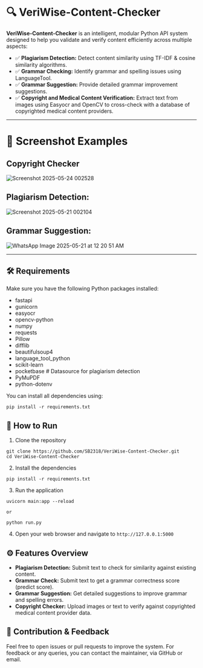 # 🔍 VeriWise-Content-Checker

**VeriWise-Content-Checker** is an intelligent, modular Python API system designed to help you validate and verify content efficiently across multiple aspects:

- ✅ **Plagiarism Detection:** Detect content similarity using TF-IDF & cosine similarity algorithms.
- ✅ **Grammar Checking:** Identify grammar and spelling issues using LanguageTool.
- ✅ **Grammar Suggestion:** Provide detailed grammar improvement suggestions.
- ✅ **Copyright and Medical Content Verification:** Extract text from images using Easyocr and OpenCV to cross-check with a database of copyrighted medical content providers.

---

# 📸 Screenshot Examples

## Copyright Checker


![Screenshot 2025-05-24 002528](https://github.com/user-attachments/assets/00ebaaf9-85c1-42b7-a20a-65126b0baee9)


## Plagiarism Detection:

![Screenshot 2025-05-21 002104](https://github.com/user-attachments/assets/1d037f72-d068-4586-b8f2-d08b25296ef3)

## Grammar Suggestion:

![WhatsApp Image 2025-05-21 at 12 20 51 AM](https://github.com/user-attachments/assets/dd412028-3ace-4eb9-9321-c4e3d0691c30)


---

## 🛠️ Requirements

Make sure you have the following Python packages installed:

- fastapi
- gunicorn
- easyocr
- opencv-python
- numpy
- requests
- Pillow
- difflib
- beautifulsoup4
- language_tool_python
- scikit-learn
- pocketbase  # Datasource for plagiarism detection
- PyMuPDF
- python-dotenv


You can install all dependencies using:

```
pip install -r requirements.txt

```

## 🚀 How to Run

1. Clone the repository

```
git clone https://github.com/SB2318/VeriWise-Content-Checker.git
cd VeriWise-Content-Checker

```

2. Install the dependencies

```
pip install -r requirements.txt

```

3. Run the application

```
uvicorn main:app --reload

or

python run.py

```
4. Open your web browser and navigate to `http://127.0.0.1:5000`

## ⚙️ Features Overview

- **Plagiarism Detection:** Submit text to check for similarity against existing content.
- **Grammar Check:** Submit text to get a grammar correctness score (predict score).
- **Grammar Suggestion:** Get detailed suggestions to improve grammar and spelling errors.
- **Copyright Checker:** Upload images or text to verify against copyrighted medical content provider data.

## 🙌 Contribution & Feedback

Feel free to open issues or pull requests to improve the system. For feedback or any queries, you can contact the maintainer, via GitHub or email.


